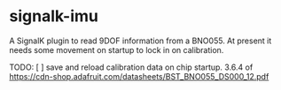 # signalk-imu

A SignalK plugin to read 9DOF information from a BNO055.
At present it needs some movement on startup to lock in on calibration.

TODO:
[ ] save and reload calibration data on chip startup. 3.6.4  of https://cdn-shop.adafruit.com/datasheets/BST_BNO055_DS000_12.pdf